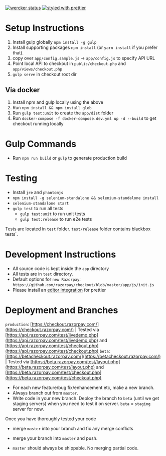 [![wercker status](https://app.wercker.com/status/1f8380cb72c916c46521d02d52e0174d/m "wercker status")](https://app.wercker.com/project/bykey/1f8380cb72c916c46521d02d52e0174d) [![styled with prettier](https://img.shields.io/badge/styled_with-prettier-ff69b4.svg)](https://github.com/prettier/prettier)

# Setup Instructions

1. Install gulp globally `npm install -g gulp`
1. Install supporting packages `npm install` (or `yarn install` if you prefer that).
1. copy over `app/config.sample.js` -> `app/config.js` to specify API URL
1. Point local API to checkout in `public/checkout.php` and `app/views/checkout.php`
1. `gulp serve` in checkout root dir

## Via docker
1. Install npm and gulp locally using the above
1. Run `npm install && npm install glob`
1. Run `gulp test:unit` to create the `app/dist` folder
1. Run `docker-compose -f docker-compose.dev.yml up -d --build` to get checkout running locally

# Gulp Commands

* Run `npm run build` or `gulp` to generate production build

# Testing

- Install `jre` and `phantomjs`
- `npm install -g selenium-standalone && selenium-standalone install`
- `selenium-standalone start`
- `gulp test` to run all tests
  - `gulp test:unit` to run unit tests
  - `gulp test:release` to run e2e tests

Tests are located in `test` folder. `test/release` folder contains blackbox tests`.


# Development Instructions
- All source code is kept inside the `app` directory
- All tests are in `test` directory.
- Default options for `new Razorpay`: `https://github.com/razorpay/checkout/blob/master/app/js/init.js`
- Please install an [editor integration](https://github.com/prettier/prettier#editor-integration) for prettier

# Deployment and Branches

`production`: [https://checkout.razorpay.com/](https://checkout.razorpay.com/) | Tested via [https://api.razorpay.com/test/livedemo.php](https://api.razorpay.com/test/livedemo.php) and [https://api.razorpay.com/test/checkout.php](https://api.razorpay.com/test/checkout.php)
`beta`: [https://betacheckout.razorpay.com/](https://betacheckout.razorpay.com/) | Tested via [https://beta.razorpay.com/test/layout.php](https://beta.razorpay.com/test/layout.php) and [https://beta.razorpay.com/test/checkout.php](https://beta.razorpay.com/test/checkout.php)

- For each new feature/bug fix/enhancement etc, make a new branch.
- Always branch out from `master`.
- Write code in your new branch. Deploy the branch to `beta` (until we get staging servers) when you need to test it on server. `beta` = `staging` server for now.

Once you have thoroughly tested your code
- merge `master` into your branch and fix any merge conflicts
- merge your branch into `master` and push.

- `master` should always be shippable. No merging partial code.
